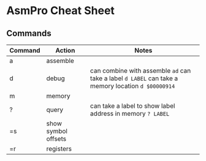 # AsmPro Cheat Sheet

## Commands



| Command  | Action | Notes |
| ------------- | ------------- | ------------- |
| a  | assemble  |
| d | debug  | can combine with assemble ```ad``` can take a label ```d LABEL```  can take a memory location ```d $00000914```
| m | memory |
| ? | query | can take a label to show label address in memory ```? LABEL```
| =s | show symbol offsets | 
| =r | registers |
